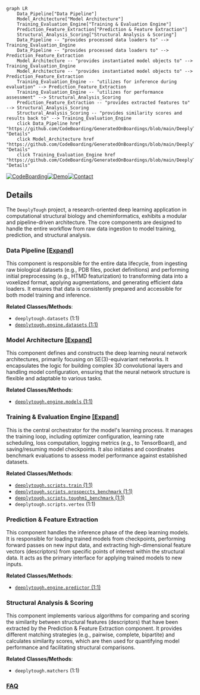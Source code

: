 ```mermaid
graph LR
    Data_Pipeline["Data Pipeline"]
    Model_Architecture["Model Architecture"]
    Training_Evaluation_Engine["Training & Evaluation Engine"]
    Prediction_Feature_Extraction["Prediction & Feature Extraction"]
    Structural_Analysis_Scoring["Structural Analysis & Scoring"]
    Data_Pipeline -- "provides processed data loaders to" --> Training_Evaluation_Engine
    Data_Pipeline -- "provides processed data loaders to" --> Prediction_Feature_Extraction
    Model_Architecture -- "provides instantiated model objects to" --> Training_Evaluation_Engine
    Model_Architecture -- "provides instantiated model objects to" --> Prediction_Feature_Extraction
    Training_Evaluation_Engine -- "utilizes for inference during evaluation" --> Prediction_Feature_Extraction
    Training_Evaluation_Engine -- "utilizes for performance assessment" --> Structural_Analysis_Scoring
    Prediction_Feature_Extraction -- "provides extracted features to" --> Structural_Analysis_Scoring
    Structural_Analysis_Scoring -- "provides similarity scores and results back to" --> Training_Evaluation_Engine
    click Data_Pipeline href "https://github.com/CodeBoarding/GeneratedOnBoardings/blob/main/DeeplyTough/Data_Pipeline.md" "Details"
    click Model_Architecture href "https://github.com/CodeBoarding/GeneratedOnBoardings/blob/main/DeeplyTough/Model_Architecture.md" "Details"
    click Training_Evaluation_Engine href "https://github.com/CodeBoarding/GeneratedOnBoardings/blob/main/DeeplyTough/Training_Evaluation_Engine.md" "Details"
```

[![CodeBoarding](https://img.shields.io/badge/Generated%20by-CodeBoarding-9cf?style=flat-square)](https://github.com/CodeBoarding/GeneratedOnBoardings)[![Demo](https://img.shields.io/badge/Try%20our-Demo-blue?style=flat-square)](https://www.codeboarding.org/demo)[![Contact](https://img.shields.io/badge/Contact%20us%20-%20contact@codeboarding.org-lightgrey?style=flat-square)](mailto:contact@codeboarding.org)

## Details

The `DeeplyTough` project, a research-oriented deep learning application in computational structural biology and cheminformatics, exhibits a modular and pipeline-driven architecture. The core components are designed to handle the entire workflow from raw data ingestion to model training, prediction, and structural analysis.

### Data Pipeline [[Expand]](./Data_Pipeline.md)
This component is responsible for the entire data lifecycle, from ingesting raw biological datasets (e.g., PDB files, pocket definitions) and performing initial preprocessing (e.g., HTMD featurization) to transforming data into a voxelized format, applying augmentations, and generating efficient data loaders. It ensures that data is consistently prepared and accessible for both model training and inference.


**Related Classes/Methods**:

- `deeplytough.datasets` (1:1)
- <a href="https://github.com/benevolentAI/DeeplyTough/blob/master/deeplytough/engine/datasets.py#L1-L1" target="_blank" rel="noopener noreferrer">`deeplytough.engine.datasets` (1:1)</a>


### Model Architecture [[Expand]](./Model_Architecture.md)
This component defines and constructs the deep learning neural network architectures, primarily focusing on SE(3)-equivariant networks. It encapsulates the logic for building complex 3D convolutional layers and handling model configuration, ensuring that the neural network structure is flexible and adaptable to various tasks.


**Related Classes/Methods**:

- <a href="https://github.com/benevolentAI/DeeplyTough/blob/master/deeplytough/engine/models.py#L1-L1" target="_blank" rel="noopener noreferrer">`deeplytough.engine.models` (1:1)</a>


### Training & Evaluation Engine [[Expand]](./Training_Evaluation_Engine.md)
This is the central orchestrator for the model's learning process. It manages the training loop, including optimizer configuration, learning rate scheduling, loss computation, logging metrics (e.g., to TensorBoard), and saving/resuming model checkpoints. It also initiates and coordinates benchmark evaluations to assess model performance against established datasets.


**Related Classes/Methods**:

- <a href="https://github.com/benevolentAI/DeeplyTough/blob/master/deeplytough/scripts/train.py#L1-L1" target="_blank" rel="noopener noreferrer">`deeplytough.scripts.train` (1:1)</a>
- <a href="https://github.com/benevolentAI/DeeplyTough/blob/master/deeplytough/scripts/prospeccts_benchmark.py#L1-L1" target="_blank" rel="noopener noreferrer">`deeplytough.scripts.prospeccts_benchmark` (1:1)</a>
- <a href="https://github.com/benevolentAI/DeeplyTough/blob/master/deeplytough/scripts/toughm1_benchmark.py#L1-L1" target="_blank" rel="noopener noreferrer">`deeplytough.scripts.toughm1_benchmark` (1:1)</a>
- `deeplytough.scripts.vertex` (1:1)


### Prediction & Feature Extraction
This component handles the inference phase of the deep learning models. It is responsible for loading trained models from checkpoints, performing forward passes on new input data, and extracting high-dimensional feature vectors (descriptors) from specific points of interest within the structural data. It acts as the primary interface for applying trained models to new inputs.


**Related Classes/Methods**:

- <a href="https://github.com/benevolentAI/DeeplyTough/blob/master/deeplytough/engine/predictor.py#L1-L1" target="_blank" rel="noopener noreferrer">`deeplytough.engine.predictor` (1:1)</a>


### Structural Analysis & Scoring
This component implements various algorithms for comparing and scoring the similarity between structural features (descriptors) that have been extracted by the Prediction & Feature Extraction component. It provides different matching strategies (e.g., pairwise, complete, bipartite) and calculates similarity scores, which are then used for quantifying model performance and facilitating structural comparisons.


**Related Classes/Methods**:

- `deeplytough.matchers` (1:1)




### [FAQ](https://github.com/CodeBoarding/GeneratedOnBoardings/tree/main?tab=readme-ov-file#faq)